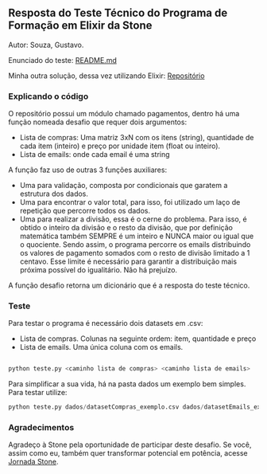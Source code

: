 ## Resposta do Teste Técnico do Programa de Formação em Elixir da Stone
Autor: Souza, Gustavo.

Enunciado do teste: [README.md](https://gist.github.com/programa-elixir/1bd50a6d97909f2daa5809c7bb5b9a8a)

Minha outra solução, dessa vez utilizando Elixir: [Repositório](https://github.com/gdssouza/aprendendo_Elixir/blob/main/desafioStone.exs)

### Explicando o código

O repositório possui um módulo chamado pagamentos, dentro há uma função nomeada desafio que requer dois argumentos:

* Lista de compras: Uma matriz 3xN com os itens (string), quantidade de cada item (inteiro) e preço por unidade item (float ou inteiro).
* Lista de emails: onde cada email é uma string

A função faz uso de outras 3 funções auxiliares:

* Uma para validação, composta por condicionais que garatem a estrutura dos dados.
* Uma para encontrar o valor total, para isso, foi utilizado um laço de repetição que percorre todos os dados.
* Uma para realizar a divisão, essa é o cerne do problema. Para isso, é obtido o inteiro da divisão e o resto da divisão, que por definição matemática também SEMPRE é um inteiro e NUNCA maior ou igual que o quociente. Sendo assim, o programa percorre os emails distribuindo os valores de pagamento somados com o resto de divisão limitado a 1 centavo. Esse limite é necessário para garantir a distribuição mais próxima possível do igualitário. Não há prejuízo.

A função desafio retorna um dicionário que é a resposta do teste técnico.

### Teste

Para testar o programa é necessário dois datasets em .csv:

* Lista de compras. Colunas na seguinte ordem: item, quantidade e preço
* Lista de emails. Uma única coluna com os emails.

```python

python teste.py <caminho lista de compras> <caminho lista de emails>
```

Para simplificar a sua vida, há na pasta dados um exemplo bem simples. Para testar utilize:

```python
python teste.py dados/datasetCompras_exemplo.csv dados/datasetEmails_exemplo.csv
```

### Agradecimentos


Agradeço à Stone pela oportunidade de participar deste desafio. Se você, assim como eu, também quer transformar potencial em potência, acesse [Jornada Stone](https://jornada.stone.com.br/).
